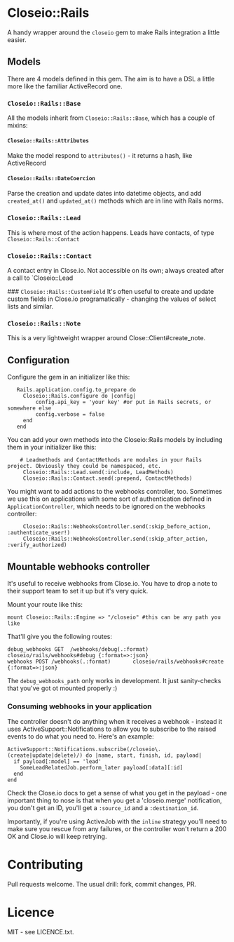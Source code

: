 # Closeio::Rails
A handy wrapper around the `closeio` gem to make Rails integration a little easier.

## Models
There are 4 models defined in this gem. The aim is to have a DSL a little more like the familiar ActiveRecord one. 

### `Closeio::Rails::Base`
All the models inherit from `Closeio::Rails::Base`, which has a couple of mixins:

#### `Closeio::Rails::Attributes`
Make the model respond to `attributes()` - it returns a hash, like ActiveRecord

#### `Closeio::Rails::DateCoercion`
Parse the creation and update dates into datetime objects, and add `created_at()` and `updated_at()` methods which are in line with Rails norms.

### `Closeio::Rails::Lead`
This is where most of the action happens. Leads have contacts, of type `Closeio::Rails::Contact`

### `Closeio::Rails::Contact`
A contact entry in Close.io. Not accessible on its own; always created after a call to `Closeio::Lead

### `Closeio::Rails::CustomField`
It's often useful to create and update custom fields in Close.io programatically - changing the values of select lists and similar.
 
### `Closeio::Rails::Note`
This is a very lightweight wrapper around Close::Client#create_note.

## Configuration
Configure the gem in an initializer like this:

```
   Rails.application.config.to_prepare do
     Closeio::Rails.configure do |config|
         config.api_key = 'your key' #or put in Rails secrets, or somewhere else
         config.verbose = false
     end
   end
```

You can add your own methods into the Closeio::Rails models by including them in your initializer like this:

```
    # Leadmethods and ContactMethods are modules in your Rails project. Obviously they could be namespaced, etc.
     Closeio::Rails::Lead.send(:include, LeadMethods)
     Closeio::Rails::Contact.send(:prepend, ContactMethods)
```

You might want to add actions to the webhooks controller, too. Sometimes we use this on applications with some sort of authentication defined in `ApplicationController`, which needs to be ignored on the webhooks controller:

```
     Closeio::Rails::WebhooksController.send(:skip_before_action, :authenticate_user!)
     Closeio::Rails::WebhooksController.send(:skip_after_action, :verify_authorized)
```

## Mountable webhooks controller
It's useful to receive webhooks from Close.io. You have to drop a note to their support team to set it up but it's very quick.

Mount your route like this:

```
mount Closeio::Rails::Engine => "/closeio" #this can be any path you like
```

That'll give you the following routes:

```
debug_webhooks GET  /webhooks/debug(.:format) closeio/rails/webhooks#debug {:format=>:json}
webhooks POST /webhooks(.:format)       closeio/rails/webhooks#create {:format=>:json}
```

The `debug_webhooks_path` only works in development. It just sanity-checks that you've got ot mounted properly :)

### Consuming webhooks in your application
The controller doesn't do anything when it receives a webhook - instead it uses ActiveSupport::Notifications to allow you to subscribe to the raised events to do what you need to. Here's an example:

```
ActiveSupport::Notifications.subscribe(/closeio\.(create|update|delete)/) do |name, start, finish, id, payload|
  if payload[:model] == 'lead'
    SomeLeadRelatedJob.perform_later payload[:data][:id]
  end
end
```

Check the Close.io docs to get a sense of what you get in the payload - one important thing to nose is that when you get a 'closeio.merge' notification, you don't get an ID, you'll get a `:source_id` and a `:destination_id`.

Importantly, if you're using ActiveJob with the `inline` strategy you'll need to make sure you rescue from any failures, or the controller won't return a 200 OK and Close.io will keep retrying.

# Contributing
Pull requests welcome. The usual drill: fork, commit changes, PR.

# Licence
MIT - see LICENCE.txt.


      




